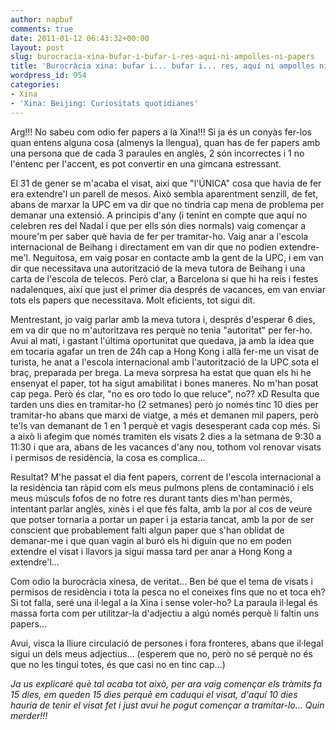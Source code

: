 ```yaml
---
author: napbuf
comments: true
date: 2011-01-12 06:43:32+00:00
layout: post
slug: burocracia-xina-bufar-i-bufar-i-res-aqui-ni-ampolles-ni-papers
title: 'Burocràcia xina: bufar i... bufar i... res, aquí ni ampolles ni papers...'
wordpress_id: 954
categories:
- Xina
- 'Xina: Beijing: Curiositats quotidianes'
---
```


Arg!!! No sabeu com odio fer papers a la Xina!!! Si ja és un conyàs fer-los quan entens alguna cosa (almenys la llengua), quan has de fer papers amb una persona que de cada 3 paraules en anglès, 2 són incorrectes i 1 no l'entenc per l'accent, es pot convertir en una gimcana estressant.

El 31 de gener se m'acaba el visat, així que "l'ÚNICA" cosa que havia de fer era extendre'l un parell de mesos. Això sembla aparentment senzill, de fet, abans de marxar la UPC em va dir que no tindria cap mena de problema per demanar una extensió. A principis d'any (i tenint en compte que aquí no celebren res del Nadal i que per ells són dies normals) vaig començar a moure'm per saber què havia de fer per tramitar-ho. Vaig anar a l'escola internacional de Beihang i directament em van dir que no podien extendre-me'l. Neguitosa, em vaig posar en contacte amb la gent de la UPC, i em van dir que necessitava una autorització de la meva tutora de Beihang i una carta de l'escola de telecos. Però clar, a Barcelona sí que hi ha reis i festes nadalenques, així que just el primer dia després de vacances, em van enviar tots els papers que necessitava. Molt eficients, tot sigui dit.

Mentrestant, jo vaig parlar amb la meva tutora i, després d'esperar 6 dies, em va dir que no m'autoritzava res perquè no tenia "autoritat" per fer-ho. Avui al matí, i gastant l'última oportunitat que quedava, ja amb la idea que em tocaria agafar un tren de 24h cap a Hong Kong i allà fer-me un visat de turista, he anat a l'escola internacional amb l'autorització de la UPC sota el braç, preparada per brega. La meva sorpresa ha estat que quan els hi he ensenyat el paper, tot ha sigut amabilitat i bones maneres. No m'han posat cap pega. Però és clar, "no es oro todo lo que reluce", no?? xD Resulta que tarden uns dies en tramitar-ho (2 setmanes) però jo només tinc 10 dies per tramitar-ho abans que marxi de viatge, a més et demanen mil papers, però te'ls van demanant de 1 en 1 perquè et vagis desesperant cada cop més. Si a això li afegim que només tramiten els visats 2 dies a la setmana de 9:30 a 11:30 i que ara, abans de les vacances d'any nou, tothom vol renovar visats i permisos de residència, la cosa es complica...

Resultat? M'he passat el dia fent papers, corrent de l'escola internacional a la residència tan ràpid com els meus pulmons plens de contaminació i els meus músculs fofos de no fotre res durant tants dies m'han permès, intentant parlar anglès, xinès i el que fés falta, amb la por al cos de veure que potser tornaria a portar un paper i ja estaria tancat, amb la por de ser conscient que probablement falti algun paper que s'han oblidat de demanar-me i que quan vagin al buró els hi diguin que no em poden extendre el visat i llavors ja sigui massa tard per anar a Hong Kong a extendre'l...

Com odio la burocràcia xinesa, de veritat... Ben bé que el tema de visats i permisos de residència i tota la pesca no el coneixes fins que no et toca eh? Si tot falla, seré una il·legal a la Xina i sense voler-ho? La paraula il·legal és massa forta com per utilitzar-la d'adjectiu a algú només perquè li faltin uns papers...

Avui, visca la lliure circulació de persones i fora fronteres, abans que il·legal sigui un dels meus adjectius... (esperem que no, però no sé perquè no és que no les tingui totes, és que casi no en tinc cap...)

_Ja us explicaré què tal acaba tot això, per ara vaig començar els tràmits fa 15 dies, em queden 15 dies perquè em caduqui el visat, d'aquí 10 dies hauria de tenir el visat fet i just avui he pogut començar a tramitar-lo... Quin merder!!!_
